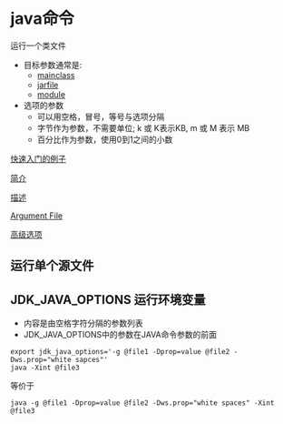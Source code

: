 # java命令

运行一个类文件

- 目标参数通常是: 
  - [mainclass](Java_MainClass.md)
  - [jarfile](Java_Jar_File.md)
  - [module](Java_Module.md)
- 选项的参数
  - 可以用空格，冒号，等号与选项分隔
  - 字节作为参数，不需要单位; k 或 K表示KB, m 或 M 表示 MB
  - 百分比作为参数，使用0到1之间的小数

[快速入门的例子](Java_Example_Of_Java_Command.md)

[简介](Java_Command_Java_Synopsis.md)

[描述](Java_Command_Java_Description.md)

[Argument File](Java_Command_Java_Argument_File.md)

[高级选项](Java_Command_Java_Advanced_Options.md)

## 运行单个源文件

## JDK_JAVA_OPTIONS 运行环境变量

- 内容是由空格字符分隔的参数列表
- JDK_JAVA_OPTIONS中的参数在JAVA命令参数的前面

```shell
export jdk_java_options='-g @file1 -Dprop=value @file2 -Dws.prop="white sapces"'
java -Xint @file3
```

等价于

```shell
java -g @file1 -Dprop=value @file2 -Dws.prop="white spaces" -Xint @file3
```